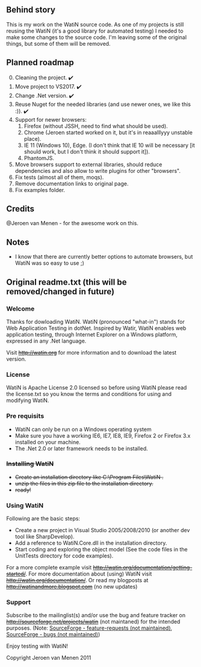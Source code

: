 ## Behind story
This is my work on the WatiN source code. As one of my projects is still reusing the WatiN (it's a good library for automated testing) I needed to make some changes to the source code. I'm leaving some of the original things, but some of them will be removed.

## Planned roadmap
0. Cleaning the project. :heavy_check_mark:
1. Move project to VS2017. :heavy_check_mark:
2. Change .Net version. :heavy_check_mark:
3. Reuse Nuget for the needed libraries (and use newer ones, we like this :)). :heavy_check_mark:
4. Support for newer browsers:
    1. Firefox (without JSSH, need to find what should be used).
    2. Chrome (Jeroen started worked on it, but it's in reaaalllyyy unstable place).
    3. IE 11 (Windows 10), Edge. (I don't think that IE 10 will be necessary [it should work, but I don't think it should support it]).
    4. PhantomJS.
5. Move browsers support to external libraries, should reduce dependencies and also allow to write plugins for other "browsers".
5. Fix tests (almost all of them, moqs).
6. Remove documentation links to original page.
7. Fix examples folder.

## Credits
@Jeroen van Menen - for the awesome work on this.

## Notes
- I know that there are currently better options to automate browsers, but WatiN was so easy to use ;)

## Original readme.txt (this will be removed/changed in future)

### Welcome
Thanks for dowloading WatiN. WatiN (pronounced "what-in") stands for Web Application Testing 
in dotNet. Inspired by Watir, WatiN enables web application testing, through Internet Explorer 
on a Windows platform, expressed in any .Net language.
 
Visit ~~http://watin.org~~ for more information and to download the latest version. 

### License
WatiN is Apache License 2.0 licensed so before using WatiN please read the license.txt so you know
the terms and conditions for using and modifying WatiN.

### Pre requisits
- WatiN can only be run on a Windows operating system
- Make sure you have a working IE6, IE7, IE8, IE9, Firefox 2 or Firefox 3.x installed on your machine.
- The .Net 2.0 or later framework needs to be installed.

### ~~Installing WatiN~~
- ~~Create an installation directory like C:\Program Files\WatiN <versionnumber>.~~
- ~~unzip the files in this zip file to the installation directory.~~
- ~~ready!~~

### Using WatiN
Following are the basic steps:
- Create a new project in Visual Studio 2005/2008/2010 (or another dev tool like SharpDevelop).
- Add a reference to WatiN.Core.dll in the installation directory.
- Start coding and exploring the object model (See the code files in the UnitTests directory 
  for code examples).

For a more complete example visit ~~http://watin.org/documentation/getting-started/~~.
For more documentation about (using) WatiN visit ~~http://watin.org/documentation/~~.
Or read my blogposts at ~~http://watinandmore.blogspot.com~~ (no new updates)

### Support
Subscribe to the mailinglist(s) and/or use the bug and feature tracker on 
~~http://sourceforge.net/projects/watin~~ (not maintaned) for the intended purposes.
(Note: [SourceForge - feature-requests (not maintained)](https://sourceforge.net/p/watin/feature-requests/), [SourceForge - bugs (not maintained)](https://sourceforge.net/p/watin/bugs/))

Enjoy testing with WatiN!

Copyright Jeroen van Menen 2011

